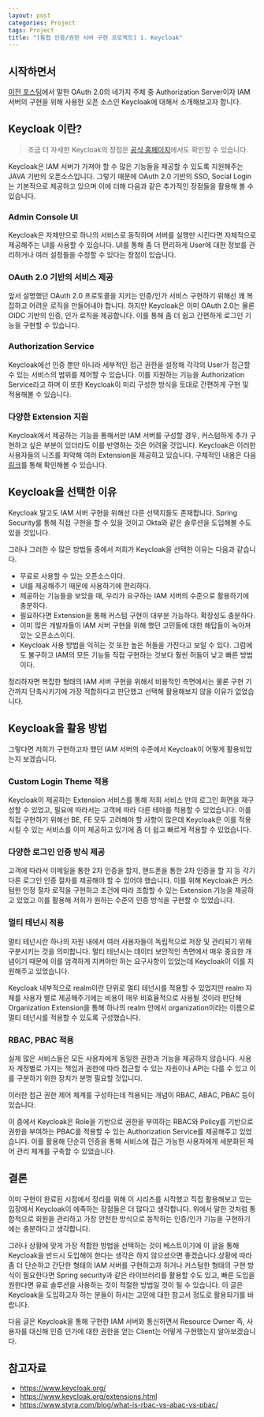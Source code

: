 ```yaml
---
layout: post
categories: Project
tags: Project
title: "[통합 인증/권한 서버 구현 프로젝트] 1. Keycloak"
---
```


## 시작하면서

[이전 포스팅](https://kimcno3.github.io/posts/IAM-&-OAuth/)에서 말한 OAuth 2.0의 네가지 주체 중 Authorization Server이자 IAM 서버의 구현을 위해 사용한 오픈 소스인 Keycloak에 대해서 소개해보고자 합니다.

## Keycloak 이란?

> 조금 더 자세한 Keycloak의 장점은 [공식 홈페이지](https://www.keycloak.org/)에서도 확인할 수 있습니다.
> 

Keycloak은 IAM 서버가 가져야 할 수 많은 기능들을 제공할 수 있도록 지원해주는 JAVA 기반의 오픈소스입니다. 그렇기 때문에 OAuth 2.0 기반의 SSO, Social Login는 기본적으로 제공하고 있으며 이에 더해 다음과 같은 추가적인 장점들을 활용해 볼 수 있습니다.

### Admin Console UI

Keycloak은 자체만으로 하나의 서비스로 동작하며 서버를 실행만 시킨다면 자체적으로 제공해주는 UI를 사용할 수 있습니다. UI를 통해 좀 더 편리하게 User에 대한 정보를 관리하거나 여러 설정들을 수정할 수 있다는 장점이 있습니다.

### OAuth 2.0 기반의 서비스 제공

앞서 설명했던 OAuth 2.0 프로토콜을 지키는 인증/인가 서비스 구현하기 위해선 꽤 복잡하고 어려운 로직을 만들어내야 합니다. 하지만 Keycloak은 이미 OAuth 2.0는 물론 OIDC 기반의 인증, 인가 로직을 제공합니다. 이를 통해 좀 더 쉽고 간편하게 로그인 기능을 구현할 수 있습니다.

### Authorization Service

Keycloak에선 인증 뿐만 아니라 세부적인 접근 권한을 설정해 각각의 User가 접근할 수 있는 서비스의 범위를 제어할 수 있습니다. 이를 지원하는 기능을 Authorization Service라고 하며 이 또한 Keycloak이 미리 구성한 방식을 토대로 간편하게 구현 및 적용해볼 수 있습니다.

### 다양한 Extension 지원

Keycloak에서 제공하는 기능을 통해서만 IAM 서버를 구성할 경우, 커스텀하게 추가 구현하고 싶은 부분이 있더라도 이를 반영하는 것은 어려울 것입니다. Keycloak은 이러한 사용자들의 니즈를 파악해 여러 Extension을 제공하고 있습니다. 구체적인 내용은 다음 [링크](https://www.keycloak.org/extensions.html)를 통해 확인해볼 수 있습니다.

## Keycloak을 선택한 이유

Keycloak 말고도 IAM 서버 구현을 위해선 다른 선택지들도 존재합니다. Spring Security를 통해 직접 구현을 할 수 있을 것이고 Okta와 같은 솔루션을 도입해볼 수도 있을 것입니다.

그러나 그러한 수 많은 방법들 중에서 저희가 Keycloak을 선택한 이유는 다음과 같습니다.

- 무료로 사용할 수 있는 오픈소스이다.
- UI를 제공해주기 때문에 사용하기에 편리하다.
- 제공하는 기능들을 보았을 때, 우리가 요구하는 IAM 서버의 수준으로 활용하기에 충분하다.
- 필요하다면 Extension을 통해 커스텀 구현이 대부분 가능하다. 확장성도 충분하다.
- 이미 많은 개발자들이 IAM 서버 구현을 위해 했던 고민들에 대한 해답들이 녹아져 있는 오픈소스이다.
- Keycloak 사용 방법을 익히는 것 또한 높은 허들을 가진다고 보일 수 있다. 그럼에도 불구하고 IAM의 모든 기능들 직접 구현하는 것보다 훨씬 허들이 낮고 빠른 방법이다.

정리하자면 복잡한 형태의 IAM 서버 구현을 위해서 비용적인 측면에서는 물론 구현 기간까지 단축시키기에 가장 적합하다고 판단했고 선택해 활용해보지 않을 이유가 없었습니다.

## Keycloak을 활용 방법

그렇다면 저희가 구현하고자 했던 IAM 서버의 수준에서 Keycloak이 어떻게 활용되었는지 보겠습니다.

### Custom Login Theme 적용

Keycloak이 제공하는 Extension 서비스를 통해 저희 서비스 만의 로그인 화면을 재구성할 수 있었고, 필요에 따라서는 고객에 따라 다른 테마를 적용할 수 있었습니다. 이를 직접 구현하기 위해선 BE, FE 모두 고려해야 할 사항이 많은데 Keycloak은 이를 적용시킬 수 있는 서비스를 이미 제공하고 있기에 좀 더 쉽고 빠르게 적용할 수 있었습니다.

### 다양한 로그인 인증 방식 제공

고객에 따라서 이메일을 통한 2차 인증을 할지, 핸드폰을 통한 2차 인증을 할 지 등 각기 다른 로그인 인증 절차를 제공해야 할 수 있어야 했습니다. 이를 위해 Keycloak은 커스텀한 인정 절차 로직을 구현하고 조건에 따라 조합할 수 있는 Extension 기능을 제공하고 있었고 이를 활용해 저희가 원하는 수준의 인증 방식을 구현할 수 있었습니다.

### 멀티 테넌시 적용

멀티 테넌시란 하나의 자원 내에서 여러 사용자들이 독립적으로 저장 및 관리되기 위해 구분시키는 것을 의미합니다. 멀티 테넌시는 데이터 보안적인 측면에서 매우 중요한 개념이기 때문에 이를 엄격하게 지켜야만 하는 요구사항이 있었는데 Keycloak이 이를 지원해주고 있었습니다.

Keycloak 내부적으로 realm이란 단위로 멀티 테넌시를 적용할 수 있었지만 realm 자체를 사용자 별로 제공해주기에는 비용이 매우 비효율적으로 사용될 것이라 판단해 Organization Extension을 통해 하나의 realm 안에서 organization이라는 이름으로 멀티 테넌시를 적용할 수 있도록 구성했습니다.

### RBAC, PBAC 적용

실제 많은 서비스들은 모든 사용자에게 동일한 권한과 기능을 제공하지 않습니다. 사용자 계정별로 가지는 책임과 권한에 따라 접근할 수 있는 자원이나 API는 다를 수 있고 이를 구분하기 위한 장치가 분명 필요할 것입니다.

이러한 접근 권한 제어 체계를 구성하는데 적용되는 개념이 RBAC, ABAC, PBAC 등이 있습니다.

이 중에서 Keycloak은 Role을 기반으로 권한을 부여하는 RBAC와 Policy를 기반으로 권한을 부여하는 PBAC를 적용할 수 있는 Authorization Service를 제공해주고 있었습니다. 이를 활용해 단순히 인증을 통해 서비스에 접근 가능한 사용자에게 세분화된 제어 관리 체계를 구축할 수 있었습니다.

## 결론

이미 구현이 완료된 시점에서 정리를 위해 이 시리즈를 시작했고 직접 활용해보고 있는 입장에서 Keycloak이 에족하는 장점들은 더 많다고 생각합니다. 위에서 말한 것처럼 통합적으로 회원을 관리하고 가장 안전한 방식으로 동작하는 인증/인가 기능을 구현하기에는 충분하다고 생각합니다.

 그러나 상황에 맞게 가장 적합한 방법을 선택하는 것이 베스트이기에 이 글을 통해 Keycloak을 반드시 도입해야 한다는 생각은 하지 않으셨으면 좋겠습니다.상황에 따라 좀 더 단순하고 간단한 형태의 IAM 서버를 구현하고자 하거나 커스텀한 형태의 구현 방식이 필요한다면 Spring security과 같은 라이브러리를 활용할 수도 있고, 빠른 도입을 원한다면 유료 솔루션을 사용하는 것이 적절한 방법일 것이 될 수 있습니다. 이 글은 Keycloak을 도입하고자 하는 분들이 하시는 고민에 대한 참고서 정도로 활용되기를 바랍니다.

다음 글은 Keycloak을 통해 구현한 IAM 서버와 통신하면서 Resource Owner 즉, 사용자를 대신해 인증 인가에 대한 권한을 얻는 Client는 어떻게 구현했는지 알아보겠습니다.

## 참고자료

- https://www.keycloak.org/
- https://www.keycloak.org/extensions.html
- https://www.styra.com/blog/what-is-rbac-vs-abac-vs-pbac/